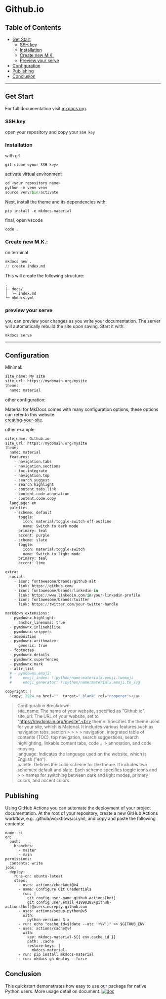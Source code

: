 # Github.io

## Table of Contents

- [Get Start](#get-start)
    - [SSH key](#ssh-key)
    - [Installation](#installation)
    - [Create new M.K.](#create-new-mk)
    - [Preview your serve](#preview-your-serve)
- [Configuration](#configuration)
- [Publishing](#publishing)
- [Conclusion](#conclusion)

---


## Get Start

For full documentation visit [mkdocs.org](https://www.mkdocs.org).

### SSH key

open your repository and copy your `SSH key`

### Installation

with git

```
git clone <your SSH key>
```

activate virtual environment

```py linenums="1"
cd <your repository name>
python -m venv venv
source venv/bin/activate
```

Next, install the theme and its dependencies with:

```
pip install -e mkdocs-material
```

final, open vscode

```
code .
```

### Create new M.K.:
on terminal

```py linenums="1"
mkdocs new .
// create index.md
```

This will create the following structure:
```
.
├─ docs/
│  └─ index.md
└─ mkdocs.yml
```
### preview your serve
you can preview your changes as you write your documentation. The server will automatically rebuild the site upon saving. Start it with:
```
mkdocs serve
```

---

## Configuration

Minimal:
``` py linenums='1'
site_name: My site
site_url: https://mydomain.org/mysite
theme:
  name: material
```

other configuration:

Material for MkDocs comes with many configuration options, these options can refer to this website<br>
[creating-your-site](https://squidfunk.github.io/mkdocs-material/creating-your-site/).

other example:
``` py linenums='1'
site_name: Github.io
site_url: https://mydomain.org/mysite
theme:
  name: material
  features:
    - navigation.tabs
    - navigation.sections
    - toc.integrate
    - navigation.top
    - search.suggest
    - search.highlight
    - content.tabs.link
    - content.code.annotation
    - content.code.copy
  language: en
  palette:
    - scheme: default
      toggle:
        icon: material/toggle-switch-off-outline 
        name: Switch to dark mode
      primary: teal
      accent: purple 
    - scheme: slate 
      toggle:
        icon: material/toggle-switch
        name: Switch to light mode    
      primary: teal
      accent: lime

extra:
  social:
    - icon: fontawesome/brands/github-alt
      link: https://github.com/
    - icon: fontawesome/brands/linkedin-in
      link: https://www.linkedin.com/in/your-linkedin-profile
    - icon: fontawesome/brands/twitter
      link: https://twitter.com/your-twitter-handle

markdown_extensions:
  - pymdownx.highlight:
      anchor_linenums: true
  - pymdownx.inlinehilite
  - pymdownx.snippets
  - admonition
  - pymdownx.arithmatex:
      generic: true
  - footnotes
  - pymdownx.details
  - pymdownx.superfences
  - pymdownx.mark
  - attr_list
  # - pymdownx.emoji:
  #     emoji_index: !!python/name:materialx.emoji.twemoji
  #     emoji_generator: !!python/name:materialx.emoji.to_svg

copyright: |
  &copy; 2024 <a href=""  target="_blank" rel="noopener"></a>
```
>  Configuration Breakdown:<br>
>  site_name: The name of your website, specified as "Github.io".<br>
>  site_url: The URL of your website, set to "https://mydomain.org/mysite".<br>
>  theme: Specifies the theme used for your site, which is Material. It includes various features such as navigation tabs, section  > > > >  navigation, integrated table of contents (TOC), top navigation, search suggestions, search highlighting, linkable content tabs, code  。>  annotation, and code copying.<br>
>  language: Indicates the language used on the website, which is English ("en").<br>
>  palette: Defines the color scheme for the theme. It includes two schemes: default and slate. Each scheme specifies toggle icons and >  >  names for switching between dark and light modes, primary colors, and accent colors.<br>

## Publishing
Using GitHub Actions you can automate the deployment of your project documentation. At the root of your repository, create a new GitHub Actions workflow, e.g. .github/workflows/ci.yml, and copy and paste the following contents:
```
name: ci 
on:
  push:
    branches:
      - master 
      - main
permissions:
  contents: write
jobs:
  deploy:
    runs-on: ubuntu-latest
    steps:
      - uses: actions/checkout@v4
      - name: Configure Git Credentials
        run: |
          git config user.name github-actions[bot]
          git config user.email 41898282+github-actions[bot]@users.noreply.github.com
      - uses: actions/setup-python@v5
        with:
          python-version: 3.x
      - run: echo "cache_id=$(date --utc '+%V')" >> $GITHUB_ENV 
      - uses: actions/cache@v4
        with:
          key: mkdocs-material-${{ env.cache_id }}
          path: .cache
          restore-keys: |
            mkdocs-material-
      - run: pip install mkdocs-material 
      - run: mkdocs gh-deploy --force
```



## Conclusion
This quickstart demonstrates how easy to use our package for native Python users.
More usage detail on document.
[![doc](https://img.shields.io/badge/docs%20-passing-orange.svg?style=for-the-badge)](https://squidfunk.github.io/mkdocs-material/getting-started/)


